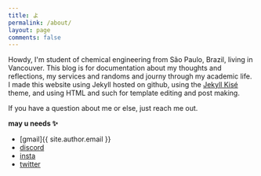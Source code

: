 ```yaml
---
title: よ
permalink: /about/
layout: page
comments: false
---
```


Howdy, I'm student of chemical engineering from São Paulo, Brazil, living in Vancouver. This blog is for documentation about my thoughts and reflections, my services and randoms and journy through my academic life. I made this website using Jekyll hosted on github, using the [Jekyll Kisé ](https://jamstackthemes.dev/theme/jekyll-klise/)theme, and using HTML and such for template editing and post making.

If you have a question about me or else, just reach me out.

**may u needs ✨**

- [gmail]{{ site.author.email }}
- [discord](https://discordapp.com/users/788123099748630567)
- [insta](https://www.instagram.com/henri.boteon/)
- [twitter](https://twitter.com/pistachihoni)
